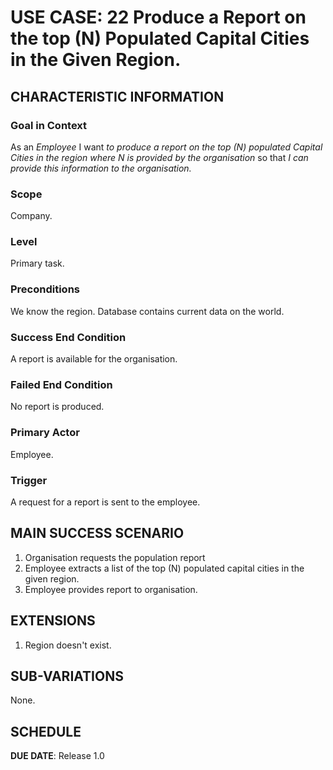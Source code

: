 # USE CASE: 22 Produce a Report on the top (N) Populated Capital Cities in the Given Region.

## CHARACTERISTIC INFORMATION

### Goal in Context

As an *Employee* I want *to produce a report on the top (N) populated Capital Cities in the region where N is provided by the organisation* so that *I can provide this information to the organisation.*

### Scope

Company.

### Level

Primary task.

### Preconditions

We know the region. Database contains current data on the world.

### Success End Condition

A report is available for the organisation.

### Failed End Condition

No report is produced.

### Primary Actor

Employee.

### Trigger

A request for a report is sent to the employee.

## MAIN SUCCESS SCENARIO

1. Organisation requests the population report
2. Employee extracts a list of the top (N) populated capital cities in the given region.
3. Employee provides report to organisation.

## EXTENSIONS

1. Region doesn't exist.

## SUB-VARIATIONS

None.

## SCHEDULE

**DUE DATE**: Release 1.0
